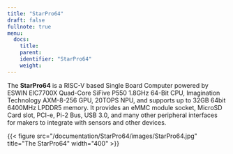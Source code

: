 ```yaml
---
title: "StarPro64"
draft: false
fullnote: true
menu:
  docs:
    title:
    parent:
    identifier: "StarPro64"
    weight:
---
```


The **StarPro64** is a RISC-V based Single Board Computer powered by ESWIN EIC7700X Quad-Core SiFive P550 1.8GHz 64-Bit CPU, Imagination Technology AXM-8-256 GPU, 20TOPS NPU, and supports up to 32GB 64bit 6400MHz LPDDR5 memory. It provides an eMMC module socket, MicroSD Card slot, PCI-e, Pi-2 Bus, USB 3.0, and many other peripheral interfaces for makers to integrate with sensors and other devices.

{{< figure src="/documentation/StarPro64/images/StarPro64.jpg" title="The StarPro64" width="400" >}}
